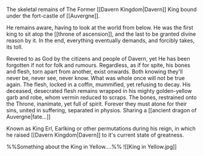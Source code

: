 The skeletal remains of The Former [[Davern Kingdom|Davern]] King bound under the fort-castle of [[Auvergne]].

He remains aware, having to look at the world from below.
He was the first king to sit atop the [[throne of ascension]], and the last to be granted divine reason by it. In the end, everything eventually demands, and forcibly takes, its toll. 



Revered to as God by the citizens and people of Davern, yet He has been forgotten if not for folk and rumours. Regardless, as if for spite, his bones and flesh, torn apart from another, exist onwards. 
Both knowing they'll never be, never see, never know. What was whole once will not be true again. 
The flesh, locked in a coffin, mummified, yet refusing to decay.
His deceased, desecrated flesh remains wrapped in his mighty golden-yellow garb and robe, whom vermin reduced to scraps.
The bones, restrained onto the Throne, inanimate, yet full of spirit. 
Forever they must atone for their sins, united in suffering, separated in physios. 
Sharing a [[ancient dragon of Auvergne|fate...]]


Known as King Erl, Earlking or other permutations during his reign, in which he raised [[Davern Kingdom|Davern]] to it's current state of greatness. 

%%Something about the King in Yellow....%%
![[King in Yellow.jpg]]
